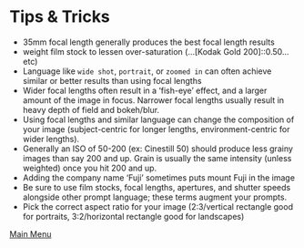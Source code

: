 # Tips & Tricks

- 35mm focal length generally produces the best focal length results
- weight film stock to lessen over-saturation (…[Kodak Gold 200]::0.50… etc)
- Language like `wide shot`, `portrait`, or `zoomed in` can often achieve similar or better results than using focal lengths
- Wider focal lengths often result in a ‘fish-eye’ effect, and a larger amount of the image in focus. Narrower focal lengths usually result in heavy depth of field and bokeh/blur.
- Using focal lengths and similar language can change the composition of your image (subject-centric for longer lengths, environment-centric for wider lengths).
- Generally an ISO of 50-200 (ex: Cinestill 50) should produce less grainy images than say 200 and up. Grain is usually the same intensity (unless weighted) once you hit 200 and up.
- Adding the company name ‘Fuji’ sometimes puts mount Fuji in the image
- Be sure to use film stocks, focal lengths, apertures, and shutter speeds alongside other prompt language; these terms augment your prompts.
- Pick the correct aspect ratio for your image (2:3/vertical rectangle good for portraits, 3:2/horizontal rectangle good for landscapes)

[Main Menu](https://github.com/ymgenesis/Midjourney-Photography-Resource)
